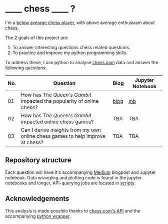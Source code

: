 # ____ chess ____ ?

I'm a [below average chess player](https://www.chess.com/member/persist32), with above average enthusiasm about chess. 

The 2 goals of this project are: 
   
1. To answer interesting questions chess related questions. 
2. To practice and improve my python programming skills. 

To address these, I use python to analyse [chess.com](https://www.chess.com/) data and answer the following questions: 

| No. | Question | Blog | Jupyter Notebook |
| --- | --- | --- | --- |
| 01 | How has *The Queen's Gambit* impacted the popularity of online chess? | [blog](https://towardsdatascience.com/how-has-the-queens-gambit-impacted-the-popularity-of-online-chess-43594efe5a98) | [jnb](https://github.com/dzhang32/chess/blob/main/01-queens_gambit.ipynb) |
| 02 | How has *The Queen's Gambit* impacted online chess games? | TBA | TBA |
| 03 | Can I derive insights from my own online chess games to help improve at chess? | TBA | TBA |
    
## Repository structure

Each question will have it's accompanying [Medium](https://medium.com/@dzhang32) blogpost and Jupyter notebook. Data wrangling and plotting code is found in the jupyter notebooks and longer, API-querying jobs are located in [scripts](scripts/).

## Acknowledgements

This analysis is made possible thanks to [chess.com's API](https://www.chess.com/news/view/published-data-api) and the accompanying [python wrapper](https://chesscom.readthedocs.io/en/latest/).
